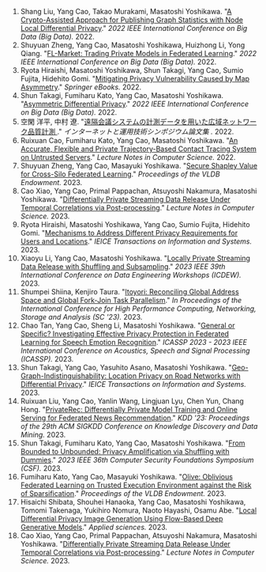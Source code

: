  1. Shang Liu, Yang Cao, Takao Murakami, Masatoshi Yoshikawa. "[A Crypto-Assisted Approach for Publishing Graph Statistics with Node Local Differential Privacy](https://doi.org/10.1109/BigData55660.2022.10020435)." _2022 IEEE International Conference on Big Data (Big Data)._ 2022.
 1. Shuyuan Zheng, Yang Cao, Masatoshi Yoshikawa, Huizhong Li, Yong Qiang. "[FL-Market: Trading Private Models in Federated Learning](https://doi.org/10.1109/BigData55660.2022.10020232)." _2022 IEEE International Conference on Big Data (Big Data)._ 2022.
 1. Ryota Hiraishi, Masatoshi Yoshikawa, Shun Takagi, Yang Cao, Sumio Fujita, Hidehito Gomi. "[Mitigating Privacy Vulnerability Caused by Map Asymmetry](https://doi.org/10.1007/978-3-031-10684-2_5)." _Springer eBooks._ 2022.
 1. Shun Takagi, Fumiharu Kato, Yang Cao, Masatoshi Yoshikawa. "[Asymmetric Differential Privacy](https://doi.org/10.1109/BigData55660.2022.10020709)." _2022 IEEE International Conference on Big Data (Big Data)._ 2022.
 1. 空閑 洋平, 中村 遼. "[遠隔会議システムの計測データを用いた広域ネットワーク品質計測 ](http://id.nii.ac.jp/1001/00222632/)." _インターネットと運用技術シンポジウム論文集 ._ 2022.
 1. Ruixuan Cao, Fumiharu Kato, Yang Cao, Masatoshi Yoshikawa. "[An Accurate, Flexible and Private Trajectory-Based Contact Tracing System on Untrusted Servers](https://doi.org/10.1007/978-3-031-21047-1_35)." _Lecture Notes in Computer Science._ 2022.
 1. Shuyuan Zheng, Yang Cao, Masayuki Yoshikawa. "[Secure Shapley Value for Cross-Silo Federated Learning](https://doi.org/10.14778/3587136.3587141)." _Proceedings of the VLDB Endowment._ 2023.
 1. Cao Xiao, Yang Cao, Primal Pappachan, Atsuyoshi Nakamura, Masatoshi Yoshikawa. "[Differentially Private Streaming Data Release Under Temporal Correlations via Post-processing](https://doi.org/10.1007/978-3-031-37586-6_12)." _Lecture Notes in Computer Science._ 2023.
 1. Ryota Hiraishi, Masatoshi Yoshikawa, Yang Cao, Sumio Fujita, Hidehito Gomi. "[Mechanisms to Address Different Privacy Requirements for Users and Locations](https://doi.org/10.1587/transinf.2023EDP7050)." _IEICE Transactions on Information and Systems._ 2023.
 1. Xiaoyu Li, Yang Cao, Masatoshi Yoshikawa. "[Locally Private Streaming Data Release with Shuffling and Subsampling](https://doi.org/10.1109/ICDEW58674.2023.00026)." _2023 IEEE 39th International Conference on Data Engineering Workshops (ICDEW)._ 2023.
 1. Shumpei Shiina, Kenjiro Taura. "[Itoyori: Reconciling Global Address Space and Global Fork-Join Task Parallelism](https://doi.org/10.1145/3581784.3607049)." _In Proceedings of the International Conference for High Performance Computing, Networking, Storage and Analysis (SC '23)._ 2023.
 1. Chao Tan, Yang Cao, Sheng Li, Masatoshi Yoshikawa. "[General or Specific? Investigating Effective Privacy Protection in Federated Learning for Speech Emotion Recognition](https://doi.org/10.1109/ICASSP49357.2023.10096844)." _ICASSP 2023 - 2023 IEEE International Conference on Acoustics, Speech and Signal Processing (ICASSP)._ 2023.
 1. Shun Takagi, Yang Cao, Yasuhito Asano, Masatoshi Yoshikawa. "[Geo-Graph-Indistinguishability: Location Privacy on Road Networks with Differential Privacy](https://doi.org/10.1587/transinf.2022DAP0011)." _IEICE Transactions on Information and Systems._ 2023.
 1. Ruixuan Liu, Yang Cao, Yanlin Wang, Lingjuan Lyu, Chen Yun, Chang Hong. "[PrivateRec: Differentially Private Model Training and Online Serving for Federated News Recommendation](https://doi.org/10.1145/3580305.3599889)." _KDD '23: Proceedings of the 29th ACM SIGKDD Conference on Knowledge Discovery and Data Mining._ 2023.
 1. Shun Takagi, Fumiharu Kato, Yang Cao, Masatoshi Yoshikawa. "[From Bounded to Unbounded: Privacy Amplification via Shuffling with Dummies](https://doi.org/10.1109/CSF57540.2023.00034)." _2023 IEEE 36th Computer Security Foundations Symposium (CSF)._ 2023.
 1. Fumiharu Kato, Yang Cao, Masayuki Yoshikawa. "[Olive: Oblivious Federated Learning on Trusted Execution Environment against the Risk of Sparsification](https://doi.org/10.14778/3603581.3603583)." _Proceedings of the VLDB Endowment._ 2023.
 1. Hisaichi Shibata, Shouhei Hanaoka, Yang Cao, Masatoshi Yoshikawa, Tomomi Takenaga, Yukihiro Nomura, Naoto Hayashi, Osamu Abe. "[Local Differential Privacy Image Generation Using Flow-Based Deep Generative Models](https://doi.org/10.3390/app131810132)." _Applied sciences._ 2023.
 1. Cao Xiao, Yang Cao, Primal Pappachan, Atsuyoshi Nakamura, Masatoshi Yoshikawa. "[Differentially Private Streaming Data Release Under Temporal Correlations via Post-processing](https://doi.org/10.1007/978-3-031-37586-6_12)." _Lecture Notes in Computer Science._ 2023.